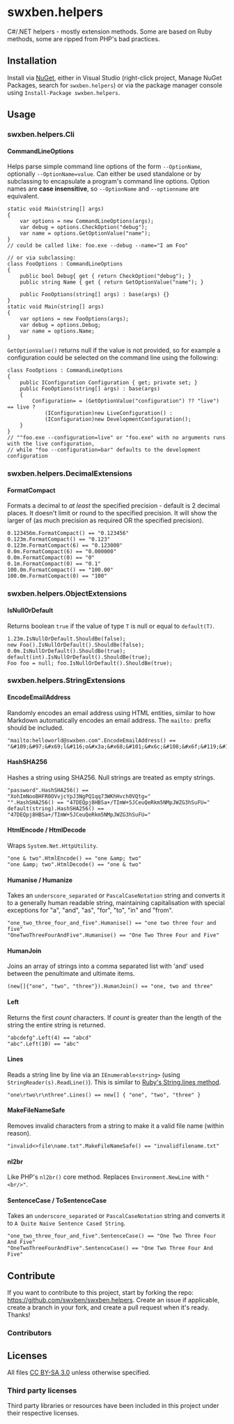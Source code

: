 swxben.helpers
==============

C#/.NET helpers - mostly extension methods. Some are based on Ruby methods, some are ripped from PHP's bad practices.


## Installation
Install via [NuGet](http://nuget.org/packages/swxben.helpers), either in Visual Studio (right-click project, Manage NuGet Packages, search for `swxben.helpers`) or via the package manager console using `Install-Package swxben.helpers`.


## Usage


### swxben.helpers.Cli

#### CommandLineOptions

Helps parse simple command line options of the form `--OptionName`, optionally `--OptionName=value`. Can either be used standalone or by subclassing to encapsulate a program's command line options. Option names are **case insensitive**, so `--OptionName` and `--optionname` are equivalent.

    static void Main(string[] args)
    {
        var options = new CommandLineOptions(args);
        var debug = options.CheckOption("debug");
        var name = options.GetOptionValue("name");
    }
    // could be called like: foo.exe --debug --name="I am Foo"

    // or via subclassing:
    class FooOptions : CommandLineOptions
    {
        public bool Debug{ get { return CheckOption("debug"); }
        public string Name { get { return GetOptionValue("name"); }

        public FooOptions(string[] args) : base(args) {}
    }
    static void Main(string[] args)
    {
        var options = new FooOptions(args);
        var debug = options.Debug;
        var name = options.Name;
    }

`GetOptionValue()` returns null if the value is not provided, so for example a configuration could be selected on the command line using the following:

    class FooOptions : CommandLineOptions
    {
        public IConfiguration Configuration { get; private set; }
        public FooOptions(string[] args) : base(args)
        {
            Configuration= = (GetOptionValue("configuration") ?? "live") == live ?
                (IConfiguration)new LiveConfiguration() :
                (IConfiguration)new DevelopmentConfiguration();
        }
    }
    // ""foo.exe --configuration=live" or "foo.exe" with no arguments runs with the live configuration,
    // while "foo --configuration=bar" defaults to the development configuration


### swxben.helpers.DecimalExtensions


#### FormatCompact

Formats a decimal to _at least_ the specified precision - default is 2 decimal places. It doesn't limit or round to the specified precision. It will show the larger of (as much precision as required OR the specified precision).

    0.123456m.FormatCompact() == "0.123456"
    0.123m.FormatCompact() == "0.123"
    0.123m.FormatCompact(6) == "0.123000"
    0.0m.FormatCompact(6) == "0.000000"
    0.0m.FormatCompact(0) == "0"
    0.1m.FormatCompact(0) == "0.1"
    100.0m.FormatCompact() == "100.00"
    100.0m.FormatCompact(0) == "100"


### swxben.helpers.ObjectExtensions

#### IsNullOrDefault

Returns boolean `true` if the value of type `T` is null or equal to `default(T)`.

    1.23m.IsNullOrDefault.ShouldBe(false);
    new Foo().IsNullOrDefault().ShouldBe(false);
    0.0m.IsNullOrDefault().ShouldBe(true);
    default(int).IsNullOrDefault().ShouldBe(true);
    Foo foo = null; foo.IsNullOrDefault().ShouldBe(true);


### swxben.helpers.StringExtensions


#### EncodeEmailAddress

Randomly encodes an email address using HTML entities, similar to how Markdown automatically encodes an email address. The `mailto:` prefix should be included.

	"mailto:helloworld@swxben.com".EncodeEmailAddress() == "&#109;&#97;&#x69;l&#116;o&#x3a;&#x68;&#101;&#x6c;&#108;&#x6f;&#119;&#111;&#114;&#108;&#100;&#64;&#115;&#x77;&#x78;&#x62;&#x65;&#110;&#46;&#x63;&#x6f;&#109;"


#### HashSHA256

Hashes a string using SHA256. Null strings are treated as empty strings.

	"password".HashSHA256() == "XohImNooBHFR0OVvjcYpJ3NgPQ1qq73WKhHvch0VQtg="
	"".HashSHA256() == "47DEQpj8HBSa+/TImW+5JCeuQeRkm5NMpJWZG3hSuFU="
	default(string).HashSHA256() == "47DEQpj8HBSa+/TImW+5JCeuQeRkm5NMpJWZG3hSuFU="


#### HtmlEncode / HtmlDecode

Wraps `System.Net.HttpUtility`.

    "one & two".HtmlEncode() == "one &amp; two"
    "one &amp; two".HtmlDecode() == "one & two"


#### Humanise / Humanize

Takes an `underscore_separated` or `PascalCaseNotation` string and converts it to a generally human readable string, maintaining capitalisation with special exceptions for "a", "and", "as", "for", "to", "in" and "from".

    "one_two_three_four_and_five".Humanise() == "one two three four and five"
    "OneTwoThreeFourAndFive".Humanise() == "One Two Three Four and Five"


#### HumanJoin

Joins an array of strings into a comma separated list with 'and' used between the penultimate and ultimate items.

	(new[]{"one", "two", "three"}).HumanJoin() == "one, two and three"


#### Left

Returns the first _count_ characters. If _count_ is greater than the length of the string the entire string is returned.

    "abcdefg".Left(4) == "abcd"
    "abc".Left(10) == "abc"


#### Lines

Reads a string line by line via an `IEnumerable<string>` (using `StringReader(s).ReadLine()`). This is similar to [Ruby's String.lines method](http://www.ruby-doc.org/core-1.9.3/String.html#method-i-lines).

    "one\rtwo\r\nthree".Lines() == new[] { "one", "two", "three" }


#### MakeFileNameSafe

Removes invalid characters from a string to make it a valid file name (within reason).

    "invalid<>file\name.txt".MakeFileNameSafe() == "invalidfilename.txt"


#### nl2br

Like PHP's `nl2br()` core method. Replaces `Environment.NewLine` with `"<br/>"`.


#### SentenceCase / ToSentenceCase

Takes an `underscore_separated` or `PascalCaseNotation` string and converts it to `A Quite Naive Sentence Cased String`.

    "one_two_three_four_and_five".SentenceCase() == "One Two Three Four And Five"
    "OneTwoThreeFourAndFive".SentenceCase() == "One Two Three Four And Five"


## Contribute

If you want to contribute to this project, start by forking the repo: <https://github.com/swxben/swxben.helpers>. Create an issue if applicable, create a branch in your fork, and create a pull request when it's ready. Thanks!

### Contributors


## Licenses

All files [CC BY-SA 3.0](http://creativecommons.org/licenses/by-sa/3.0/) unless otherwise specified.

### Third party licenses

Third party libraries or resources have been included in this project under their respective licenses.
